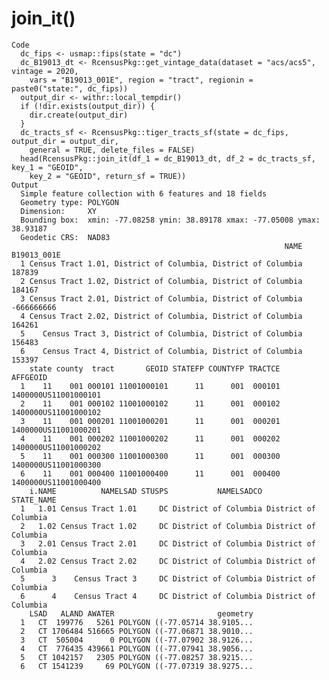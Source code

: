 # join_it()

    Code
      dc_fips <- usmap::fips(state = "dc")
      dc_B19013_dt <- RcensusPkg::get_vintage_data(dataset = "acs/acs5", vintage = 2020,
        vars = "B19013_001E", region = "tract", regionin = paste0("state:", dc_fips))
      output_dir <- withr::local_tempdir()
      if (!dir.exists(output_dir)) {
        dir.create(output_dir)
      }
      dc_tracts_sf <- RcensusPkg::tiger_tracts_sf(state = dc_fips, output_dir = output_dir,
        general = TRUE, delete_files = FALSE)
      head(RcensusPkg::join_it(df_1 = dc_B19013_dt, df_2 = dc_tracts_sf, key_1 = "GEOID",
        key_2 = "GEOID", return_sf = TRUE))
    Output
      Simple feature collection with 6 features and 18 fields
      Geometry type: POLYGON
      Dimension:     XY
      Bounding box:  xmin: -77.08258 ymin: 38.89178 xmax: -77.05008 ymax: 38.93187
      Geodetic CRS:  NAD83
                                                                 NAME B19013_001E
      1 Census Tract 1.01, District of Columbia, District of Columbia      187839
      2 Census Tract 1.02, District of Columbia, District of Columbia      184167
      3 Census Tract 2.01, District of Columbia, District of Columbia  -666666666
      4 Census Tract 2.02, District of Columbia, District of Columbia      164261
      5    Census Tract 3, District of Columbia, District of Columbia      156483
      6    Census Tract 4, District of Columbia, District of Columbia      153397
        state county  tract       GEOID STATEFP COUNTYFP TRACTCE             AFFGEOID
      1    11    001 000101 11001000101      11      001  000101 1400000US11001000101
      2    11    001 000102 11001000102      11      001  000102 1400000US11001000102
      3    11    001 000201 11001000201      11      001  000201 1400000US11001000201
      4    11    001 000202 11001000202      11      001  000202 1400000US11001000202
      5    11    001 000300 11001000300      11      001  000300 1400000US11001000300
      6    11    001 000400 11001000400      11      001  000400 1400000US11001000400
        i.NAME          NAMELSAD STUSPS           NAMELSADCO           STATE_NAME
      1   1.01 Census Tract 1.01     DC District of Columbia District of Columbia
      2   1.02 Census Tract 1.02     DC District of Columbia District of Columbia
      3   2.01 Census Tract 2.01     DC District of Columbia District of Columbia
      4   2.02 Census Tract 2.02     DC District of Columbia District of Columbia
      5      3    Census Tract 3     DC District of Columbia District of Columbia
      6      4    Census Tract 4     DC District of Columbia District of Columbia
        LSAD   ALAND AWATER                       geometry
      1   CT  199776   5261 POLYGON ((-77.05714 38.9105...
      2   CT 1706484 516665 POLYGON ((-77.06871 38.9010...
      3   CT  505004      0 POLYGON ((-77.07902 38.9126...
      4   CT  776435 439661 POLYGON ((-77.07941 38.9056...
      5   CT 1042157   2305 POLYGON ((-77.08257 38.9215...
      6   CT 1541239     69 POLYGON ((-77.07319 38.9275...

